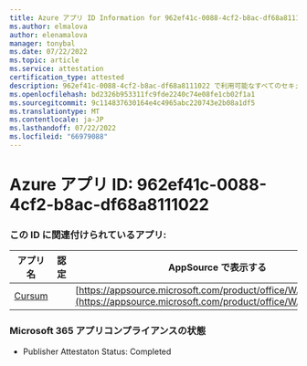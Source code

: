 ```yaml
---
title: Azure アプリ ID Information for 962ef41c-0088-4cf2-b8ac-df68a8111022
ms.author: elmalova
author: elenamalova
manager: tonybal
ms.date: 07/22/2022
ms.topic: article
ms.service: attestation
certification_type: attested
description: 962ef41c-0088-4cf2-b8ac-df68a8111022 で利用可能なすべてのセキュリティとコンプライアンス情報。
ms.openlocfilehash: bd2326b953311fc9fde2240c74e08fe1cb02f1a1
ms.sourcegitcommit: 9c114837630164e4c4965abc220743e2b08a1df5
ms.translationtype: MT
ms.contentlocale: ja-JP
ms.lasthandoff: 07/22/2022
ms.locfileid: "66979088"
---
```

# <a name="azure-app-id-962ef41c-0088-4cf2-b8ac-df68a8111022"></a>Azure アプリ ID: 962ef41c-0088-4cf2-b8ac-df68a8111022


### <a name="apps-associated-with-this-id"></a>この ID に関連付けられているアプリ:
| **アプリ名** | **認定** | **AppSource で表示する** |
|--------------|---------------|-----------------------|
| [Cursum](../forward/WA200004407.md) |  | [https://appsource.microsoft.com/product/office/WA200004407](https://appsource.microsoft.com/product/office/WA200004407) |

### <a name="microsoft-365-app-compliance-status"></a>Microsoft 365 アプリコンプライアンスの状態
- Publisher Attestaton Status: Completed
